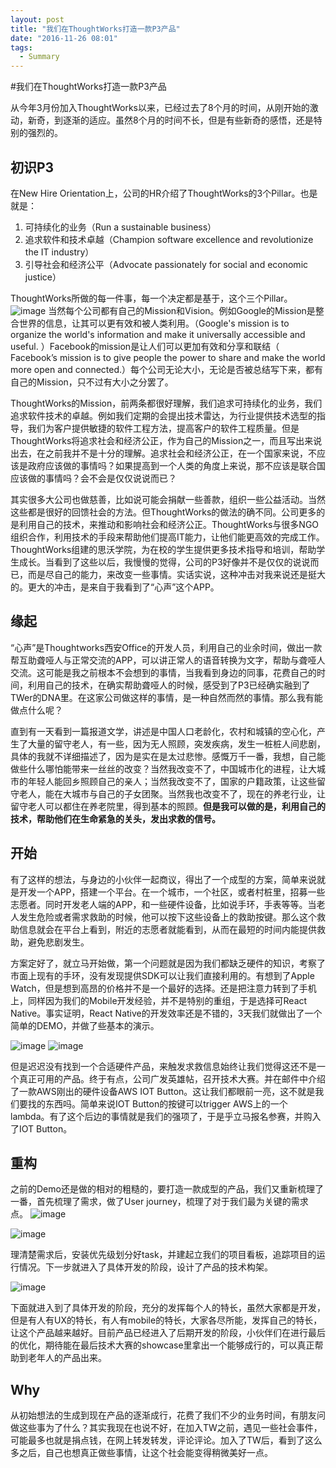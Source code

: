 ```yaml
---
layout: post
title: "我们在ThoughtWorks打造一款P3产品"
date: "2016-11-26 08:01"
tags:
  - Summary
---
```


#我们在ThoughtWorks打造一款P3产品


从今年3月份加入ThoughtWorks以来，已经过去了8个月的时间，从刚开始的激动，新奇，到逐渐的适应。虽然8个月的时间不长，但是有些新奇的感悟，还是特别的强烈的。

## 初识P3
在New Hire Orientation上，公司的HR介绍了ThoughtWorks的3个Pillar。也是就是：

1. 可持续化的业务（Run a sustainable business）
2. 追求软件和技术卓越（Champion software excellence and revolutionize the IT industry）
3. 引导社会和经济公平（Advocate passionately for social and economic justice）

ThoughtWorks所做的每一件事，每一个决定都是基于，这个三个Pillar。
![image](../resources/img/TW-3Pillars.PNG)
当然每个公司都有自己的Mission和Vision。例如Google的Mission是整合世界的信息，让其可以更有效和被人类利用。（Google's mission is to organize the world's information and make it universally accessible and useful. ）Facebook的mission是让人们可以更加有效和分享和联结（ Facebook’s mission is to give people the power to share and make the world more open and connected.）每个公司无论大小，无论是否被总结写下来，都有自己的Mission，只不过有大小之分罢了。

ThoughtWorks的Mission，前两条都很好理解，我们追求可持续化的业务，我们追求软件技术的卓越。例如我们定期的会提出技术雷达，为行业提供技术选型的指导，我们为客户提供敏捷的软件工程方法，提高客户的软件工程质量。但是ThoughtWorks将追求社会和经济公正，作为自己的Mission之一，而且写出来说出去，在之前我并不是十分的理解。追求社会和经济公正，在一个国家来说，不应该是政府应该做的事情吗？如果提高到一个人类的角度上来说，那不应该是联合国应该做的事情吗？会不会是仅仅说说而已？

其实很多大公司也做慈善，比如说可能会捐献一些善款，组织一些公益活动。当然这些都是很好的回馈社会的方法。但ThoughtWorks的做法的确不同。公司更多的是利用自己的技术，来推动和影响社会和经济公正。ThoughtWorks与很多NGO组织合作，利用技术的手段来帮助他们提高IT能力，让他们能更高效的完成工作。ThoughtWorks组建的思沃学院，为在校的学生提供更多技术指导和培训，帮助学生成长。当看到了这些以后，我慢慢的觉得，公司的P3好像并不是仅仅的说说而已，而是尽自己的能力，来改变一些事情。实话实说，这种冲击对我来说还是挺大的。更大的冲击，是来自于我看到了“心声”这个APP。

## 缘起
“心声”是Thoughtworks西安Office的开发人员，利用自己的业余时间，做出一款帮互助聋哑人与正常交流的APP，可以讲正常人的语音转换为文字，帮助与聋哑人交流。这可能是我之前根本不会想到的事情，当我看到身边的同事，花费自己的时间，利用自己的技术，在确实帮助聋哑人的时候，感受到了P3已经确实融到了TWer的DNA里。在这家公司做这样的事情，是一种自然而然的事情。那么我有能做点什么呢？

直到有一天看到一篇报道文学，讲述是中国人口老龄化，农村和城镇的空心化，产生了大量的留守老人，有一些，因为无人照顾，突发疾病，发生一桩桩人间悲剧，具体的我就不详细描述了，因为是实在是太过悲惨。感慨万千一番，我想，自己能做些什么哪怕能带来一丝丝的改变？当然我改变不了，中国城市化的进程，让大城市的年轻人能回乡照顾自己的亲人；当然我改变不了，国家的户籍政策，让这些留守老人，能在大城市与自己的子女团聚。当然我也改变不了，现在的养老行业，让留守老人可以都住在养老院里，得到基本的照顾。**但是我可以做的是，利用自己的技术，帮助他们在生命紧急的关头，发出求救的信号。**


## 开始
有了这样的想法，与身边的小伙伴一起商议，得出了一个成型的方案，简单来说就是开发一个APP，搭建一个平台。在一个城市，一个社区，或者村桩里，招募一些志愿者。同时开发老人端的APP，和一些硬件设备，比如说手环，手表等等。当老人发生危险或者需求救助的时候，他可以按下这些设备上的救助按键。那么这个救助信息就会在平台上看到，附近的志愿者就能看到，从而在最短的时间内能提供救助，避免悲剧发生。

方案定好了，就立马开始做，第一个问题就是因为我们都缺乏硬件的知识，考察了市面上现有的手环，没有发现提供SDK可以让我们直接利用的。有想到了Apple Watch，但是想到高昂的价格并不是一个最好的选择。还是把注意力转到了手机上，同样因为我们的Mobile开发经验，并不是特别的重组，于是选择可React Native。事实证明，React Native的开发效率还是不错的，3天我们就做出了一个简单的DEMO，并做了些基本的演示。

![image](../resources/img/AG-V1-1.PNG)
![image](../resources/img/AG-V2-2.PNG)


但是迟迟没有找到一个合适硬件产品，来触发求救信息始终让我们觉得这还不是一个真正可用的产品。终于有点，公司广发英雄帖，召开技术大赛。并在邮件中介绍了一款AWS刚出的硬件设备AWS IOT Button。这让我们都眼前一亮，这不就是我们要找的东西吗。简单来说IOT Button的按键可以trigger AWS上的一个lambda。有了这个后边的事情就是我们的强项了，于是乎立马报名参赛，并购入了IOT Button。

## 重构
之前的Demo还是做的相对的粗糙的，要打造一款成型的产品，我们又重新梳理了一番，首先梳理了需求，做了User journey，梳理了对于我们最为关键的需求点。
![image](../resources/img/ag-user-journey.jpeg)

![image](../resources/img/ag-task.jpeg)

理清楚需求后，安装优先级划分好task，并建起立我们的项目看板，追踪项目的运行情况。下一步就进入了具体开发的阶段，设计了产品的技术构架。

![image](../resources/img/ag-tech-artch.jpeg)

下面就进入到了具体开发的阶段，充分的发挥每个人的特长，虽然大家都是开发，但是有人有UX的特长，有人有mobile的特长，大家各尽所能，发挥自己的特长，让这个产品越来越好。目前产品已经进入了后期开发的阶段，小伙伴们在进行最后的优化，期待能在最后技术大赛的showcase里拿出一个能够成行的，可以真正帮助到老年人的产品出来。


## Why
从初始想法的生成到现在产品的逐渐成行，花费了我们不少的业务时间，有朋友问做这些事为了什么？其实我现在也说不好，在加入TW之前，遇见一些社会事件，可能最多也就是捐点钱，在网上转发转发，评论评论。加入了TW后，看到了这么多之后，自己也想真正做些事情，让这个社会能变得稍微美好一点。








